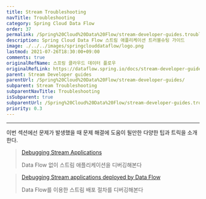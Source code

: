 ```yaml
---
title: Stream Troubleshooting
navTitle: Troubleshooting
category: Spring Cloud Data Flow
order: 37
permalink: /Spring%20Cloud%20Data%20Flow/stream-developer-guides.troubleshooting/
description: Spring Cloud Data Flow 스트림 애플리케이션 트러블슈팅 가이드
image: ./../../images/springclouddataflow/logo.png
lastmod: 2021-07-26T18:30:00+09:00
comments: true
originalRefName: 스프링 클라우드 데이터 플로우
originalRefLink: https://dataflow.spring.io/docs/stream-developer-guides/troubleshooting/
parent: Stream Developer guides
parentUrl: /Spring%20Cloud%20Data%20Flow/stream-developer-guides/
subparent: Stream Troubleshooting
subparentNavTitle: Troubleshooting
isSubparent: true
subparentUrl: /Spring%20Cloud%20Data%20Flow/stream-developer-guides.troubleshooting/
priority: 0.3
---
```


---

이번 섹션에선 문제가 발생했을 때 문제 해결에 도움이 될만한 다양한 팁과 트릭을 소개한다.

> [Debugging Stream Applications](../stream-developer-guides.troubleshooting.debugging-stream-applications)
>
> Data Flow 없이 스트림 애플리케이션을 디버깅해본다

> [Debugging Stream applications deployed by Data Flow](../stream-developer-guides.troubleshooting.debugging-stream-applications-in-data-flow)
>
> Data Flow를 이용한 스트림 배포 절차를 디버깅해본다